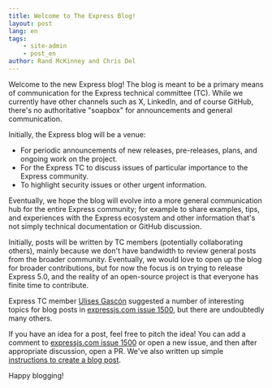 ```yaml
---
title: Welcome to The Express Blog!
layout: post
lang: en
tags: 
    - site-admin
    - post_en
author: Rand McKinney and Chris Del
--- 
```


Welcome to the new Express blog!  The blog is meant to be a primary means of communication for the Express technical committee (TC).  While we currently have other channels such as X, LinkedIn, and of course GitHub, there's no authoritative "soapbox" for announcements and general communication.
<!-- excerpt -->

Initially, the Express blog will be a venue:
- For periodic announcements of new releases, pre-releases, plans, and ongoing work on the project.
- For the Express TC to discuss issues of particular importance to the Express community.
- To highlight security issues or other urgent information.
 
Eventually, we hope the blog will evolve into a more general communication hub for the entire Express community; for example to share examples, tips, and experiences with the Express ecosystem and other information that's not simply technical documentation or GitHub discussion.

Initially, posts will be written by TC members (potentially collaborating others), mainly because we don't have bandwidth to review general posts from the broader community. Eventually, we would love to open up the blog for broader contributions, but for now the focus is on trying to release Express 5.0, and the reality of an open-source project is that everyone has finite time to contribute. 

Express TC member [Ulises Gascón](https://github.com/UlisesGascon) suggested a number of interesting topics for blog posts in [expressjs.com issue 1500](https://github.com/expressjs/expressjs.com/issues/1500), but there are undoubtedly many others. 

If you have an idea for a post, feel free to pitch the idea! You can add a comment to [expressjs.com issue 1500](https://github.com/expressjs/expressjs.com/issues/1500) or open a new issue, and then after appropriate discussion, open a PR.  We've also written up simple [instructions to create a blog post](/en/blog/write-post.html). 

Happy blogging!